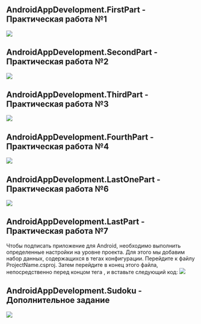 ## AndroidAppDevelopment.FirstPart - Практическая работа №1

![](AndroidAppDevelopment.FirstPart/Resources/Images/firstpart.png)

## AndroidAppDevelopment.SecondPart - Практическая работа №2

![](AndroidAppDevelopment.SecondPart/Resources/Images/second.png)

## AndroidAppDevelopment.ThirdPart - Практическая работа №3

![](AndroidAppDevelopment.ThirdPart/Resources/Images/third.png)

## AndroidAppDevelopment.FourthPart - Практическая работа №4

![](AndroidAppDevelopment.FourthPart/Resources/Images/fourth.png)

## AndroidAppDevelopment.LastOnePart - Практическая работа №6

![](AndroidAppDevelopment.LastOnePart/Resources/Images/six.png)

## AndroidAppDevelopment.LastPart - Практическая работа №7
Чтобы подписать приложение для Android, необходимо выполнить определенные настройки на уровне проекта. Для этого мы добавим набор данных, содержащихся в тегах конфигурации.
Перейдите к файлу ProjectName.csproj. Затем перейдите в конец этого файла, непосредственно перед концом тега </Project>, и вставьте следующий код:
![](AndroidAppDevelopment.LastPart/Resources/Images/sev.png)

## AndroidAppDevelopment.Sudoku - Дополнительное задание

![](AndroidAppDevelopment.Sudoku/Resources/Images/sudoku.png)
